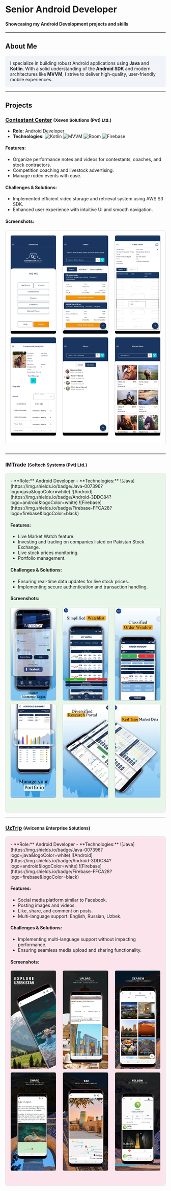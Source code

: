 # **Senior Android Developer**

#### Showcasing my Android Development projects and skills

---

## About Me
<div style="background-color: #f0f4f8; padding: 15px; border-radius: 5px;">
I specialize in building robust Android applications using <strong>Java</strong> and <strong>Kotlin</strong>. With a solid understanding of the <strong>Android SDK</strong> and modern architectures like <strong>MVVM</strong>, I strive to deliver high-quality, user-friendly mobile experiences.
</div>

---

## Projects

### [Contestant Center](https://play.google.com/store/apps/details?id=com.oboIdeas.contestant) <span style="font-size: smaller;">(Xeven Solutions (Pvt) Ltd.)</span>
- **Role:** Android Developer
- **Technologies:** ![Kotlin](https://img.shields.io/badge/Kotlin-0095D5?logo=kotlin&logoColor=white) ![MVVM](https://img.shields.io/badge/MVVM-4CAF50?logo=data:image/png;base64,iVBORw0KGgoAAAANSUhEUgAAAAEAAAABCAYAAAFoEvFoAAAAHElEQVR42mP8/5+hP6FQ1lY7BlNMUwEAUbgD/HUQYYAAAAASUVORK5CYII=) ![Room](https://img.shields.io/badge/Room-607D8B?logo=android&logoColor=white) ![Firebase](https://img.shields.io/badge/Firebase-FFCA28?logo=firebase&logoColor=black)

#### Features:
- Organize performance notes and videos for contestants, coaches, and stock contractors.
- Competition coaching and livestock advertising.
- Manage rodeo events with ease.

#### Challenges & Solutions:
- Implemented efficient video storage and retrieval system using AWS S3 SDK.
- Enhanced user experience with intuitive UI and smooth navigation.

#### Screenshots:
<div style="background-color: #ffffff; padding: 15px; border-radius: 5px; border: 1px solid #e0e0e0; margin-bottom: 30px;">
<div style="display: flex; justify-content: space-between; margin-bottom: 10px;">
  <img src="assets/img/contestant_1.webp" alt="Screenshot 1" style="width: 30%; border: 1px solid #ccc; border-radius: 5px;">
  <img src="assets/img/contestant_4.webp" alt="Screenshot 2" style="width: 30%; border: 1px solid #ccc; border-radius: 5px;">
  <img src="assets/img/contestant_5.webp" alt="Screenshot 3" style="width: 30%; border: 1px solid #ccc; border-radius: 5px;">
</div>
<div style="display: flex; justify-content: space-between; margin-bottom: 10px;">
  <img src="assets/img/contestant_6.webp" alt="Screenshot 4" style="width: 30%; border: 1px solid #ccc; border-radius: 5px;">
  <img src="assets/img/contestant_7.webp" alt="Screenshot 5" style="width: 30%; border: 1px solid #ccc; border-radius: 5px;">
  <img src="assets/img/contestant_8.webp" alt="Screenshot 6" style="width: 30%; border: 1px solid #ccc; border-radius: 5px;">
</div>
</div>

---

### [IMTrade](https://play.google.com/store/apps/details?id=com.microlinks.IMTrade) <span style="font-size: smaller;">(Softech Systems (Pvt) Ltd.)</span>
<div style="background-color: #e8f5e9; padding: 15px; border-radius: 5px; border: 1px solid #e0e0e0;">
- **Role:** Android Developer
- **Technologies:** ![Java](https://img.shields.io/badge/Java-007396?logo=java&logoColor=white) ![Android](https://img.shields.io/badge/Android-3DDC84?logo=android&logoColor=white) ![Firebase](https://img.shields.io/badge/Firebase-FFCA28?logo=firebase&logoColor=black)

#### Features:
- Live Market Watch feature.
- Investing and trading on companies listed on Pakistan Stock Exchange.
- Live stock prices monitoring.
- Portfolio management.

#### Challenges & Solutions:
- Ensuring real-time data updates for live stock prices.
- Implementing secure authentication and transaction handling.

#### Screenshots:
<div style="display: flex; justify-content: space-between; margin-bottom: 10px;">
  <img src="assets/img/imTrade_1.webp" alt="Screenshot 1" style="width: 30%; border: 1px solid #ccc; border-radius: 5px;">
  <img src="assets/img/imTrade_2.webp" alt="Screenshot 2" style="width: 30%; border: 1px solid #ccc; border-radius: 5px;">
  <img src="assets/img/imTrade_3.webp" alt="Screenshot 3" style="width: 30%; border: 1px solid #ccc; border-radius: 5px;">
</div>
<div style="display: flex; justify-content: space-between; margin-bottom: 30px;">
  <img src="assets/img/imTrade_4.webp" alt="Screenshot 4" style="width: 30%; border: 1px solid #ccc; border-radius: 5px;">
  <img src="assets/img/imTrade_5.webp" alt="Screenshot 5" style="width: 30%; border: 1px solid #ccc; border-radius: 5px;">
  <img src="assets/img/imTrade_6.webp" alt="Screenshot 6" style="width: 30%; border: 1px solid #ccc; border-radius: 5px;">
</div>
</div>

---

### [UzTrip](https://play.google.com/store/apps/details?id=com.uztrip.application) <span style="font-size: smaller;">(Avicenna Enterprise Solutions)</span>
<div style="background-color: #fce4ec; padding: 15px; border-radius: 5px; border: 1px solid #e0e0e0;">
- **Role:** Android Developer
- **Technologies:** ![Java](https://img.shields.io/badge/Java-007396?logo=java&logoColor=white) ![Android](https://img.shields.io/badge/Android-3DDC84?logo=android&logoColor=white) ![Firebase](https://img.shields.io/badge/Firebase-FFCA28?logo=firebase&logoColor=black)

#### Features:
- Social media platform similar to Facebook.
- Posting images and videos.
- Like, share, and comment on posts.
- Multi-language support: English, Russian, Uzbek.

#### Challenges & Solutions:
- Implementing multi-language support without impacting performance.
- Ensuring seamless media upload and sharing functionality.

#### Screenshots:
<div style="display: flex; justify-content: space-between; margin-bottom: 10px;">
  <img src="assets/img/uzTrip_1.webp" alt="Screenshot 1" style="width: 30%; border: 1px solid #ccc; border-radius: 5px;">
  <img src="assets/img/uzTrip_2.webp" alt="Screenshot 2" style="width: 30%; border: 1px solid #ccc; border-radius: 5px;">
  <img src="assets/img/uzTrip_3.webp" alt="Screenshot 3" style="width: 30%; border: 1px solid #ccc; border-radius: 5px;">
</div>
<div style="display: flex; justify-content: space-between; margin-bottom: 30px;">
  <img src="assets/img/uzTrip_4.webp" alt="Screenshot 4" style="width: 30%; border: 1px solid #ccc; border-radius: 5px;">
  <img src="assets/img/uzTrip_5.webp" alt="Screenshot 5" style="width: 30%; border: 1px solid #ccc; border-radius: 5px;">
  <img src="assets/img/uzTrip_6.webp" alt="Screenshot 6" style="width: 30%; border: 1px solid #ccc; border-radius: 5px;">
</div>
</div>
